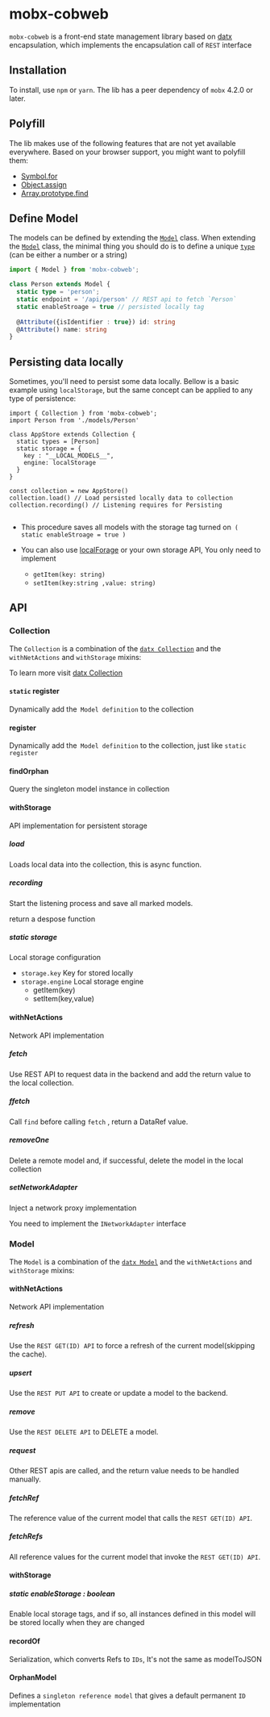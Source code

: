 # mobx-cobweb

`mobx-cobweb`  is a front-end state management library based on [datx](https://datx.dev/docs/next/getting-started/installation) encapsulation, which implements the encapsulation call of `REST` interface

## Installation

To install, use `npm` or `yarn`. The lib has a peer dependency of `mobx` 4.2.0 or later.



## Polyfill

The lib makes use of the following features that are not yet available everywhere. Based on your browser support, you might want to polyfill them:

* [Symbol.for](https://developer.mozilla.org/en-US/docs/Web/JavaScript/Reference/Global_Objects/Symbol)
* [Object.assign](https://developer.mozilla.org/en-US/docs/Web/JavaScript/Reference/Global_Objects/Object/assign)
* [Array.prototype.find](https://developer.mozilla.org/en-US/docs/Web/JavaScript/Reference/Global_Objects/Array/find)



## Define Model

The models can be defined by extending the [`Model`](https://datx.dev/docs/next/api-reference/model) class. When extending the [`Model`](https://datx.dev/docs/next/api-reference/model) class, the minimal thing you should do is to define a unique [`type`](https://datx.dev/docs/next/api-reference/model#static-type) (can be either a number or a string)



```ts
import { Model } from 'mobx-cobweb';

class Person extends Model {
  static type = 'person';
  static endpoint = '/api/person' // REST api to fetch `Person` 
  static enableStroage = true // persisted locally tag
  
  @Attribute({isIdentifier : true}) id: string
  @Attribute() name: string
}

```



## Persisting data locally

Sometimes, you'll need to persist some data locally. Bellow is a basic example using `localStorage`, but the same concept can be applied to any type of persistence:

```tsx
import { Collection } from 'mobx-cobweb';
import Person from './models/Person'

class AppStore extends Collection {
  static types = [Person] 
  static storage = { 
  	key : "__LOCAL_MODELS__",
    engine: localStorage
  }
}

const collection = new AppStore()
collection.load() // Load persisted locally data to collection
collection.recording() // Listening requires for Persisting


```

* This procedure saves all models with the storage tag turned on` ( static enableStroage = true )`

* You can also use  [localForage](https://github.com/localForage/localForage) or your own storage API, You only need to implement 
  * `getItem(key: string)`
  * `setItem(key:string ,value: string)`



## API



### Collection

The `Collection` is a combination of the [`datx Collection`](https://datx.dev/docs/next/api-reference/collection) and the `withNetActions` and `withStorage` mixins:

To learn more visit [datx Collection](https://datx.dev/docs/next/api-reference/collection) 



#### `static` register

Dynamically add the` Model definition` to the collection

#### register

Dynamically add the` Model definition` to the collection, just like `static register`

#### findOrphan

Query the singleton model instance in collection



#### withStorage

API implementation for persistent storage

##### load 

Loads local data into the collection, this is async function.

##### recording

Start the listening process and save all marked models.

return a despose function

##### static storage 

Local storage configuration

* `storage.key`   Key for stored locally
* `storage.engine`  Local storage engine
  * getItem(key) 
  * setItem(key,value)

#### withNetActions

Network API implementation

##### fetch

Use REST API to request data in the backend and add the return value to the local collection.

##### ffetch

Call `find` before calling `fetch` , return a DataRef value.

##### removeOne

Delete a remote model and, if successful, delete the model in the local collection

##### setNetworkAdapter

Inject a network proxy implementation

You need to implement the `INetworkAdapter`  interface

### Model

The `Model` is a combination of the [`datx Model`](https://datx.dev/docs/next/api-reference/model) and the `withNetActions` and `withStorage` mixins:



#### withNetActions

Network API implementation



##### refresh

Use the `REST GET(ID) API` to force a refresh of the current model(skipping the cache).

##### upsert

Use the `REST PUT API` to create or update a model to the backend.

##### remove

Use the `REST DELETE API` to DELETE a model.

##### request

Other REST apis are called, and the return value needs to be handled manually.

##### fetchRef

The reference value of the current model that calls the `REST GET(ID) API`.

##### fetchRefs

All reference values for the current model that invoke the `REST GET(ID) API`.


#### withStorage

##### static enableStorage : boolean

Enable local storage tags, and if so, all instances defined in this model will be stored locally when they are changed

#### recordOf
Serialization, which converts Refs to `IDs`, It's not the same as modelToJSON


#### OrphanModel

Defines a `singleton reference model` that gives a default permanent `ID` implementation
